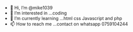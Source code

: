 - 👋 Hi, I’m @mike1039
- 👀 I’m interested in ...coding
- 🌱 I’m currently learning ...html css Javascript and php
- 📫 How to reach me ...contact on whatsapp 0759104244

<!---
mike1039/mike1039 is a ✨ special ✨ repository because its `README.md` (this file) appears on your GitHub profile.
You can click the Preview link to take a look at your changes.
--->
